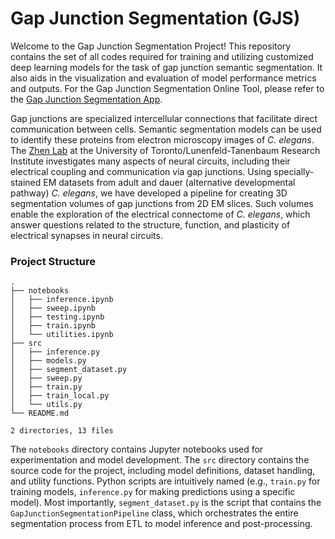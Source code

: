 # Gap Junction Segmentation (GJS)
Welcome to the Gap Junction Segmentation Project! This repository contains the set of all codes required for training and utilizing customized deep learning models for the task of gap junction semantic segmentation. It also aids in the visualization and evaluation of model performance metrics and outputs. For the Gap Junction Segmentation Online Tool, please refer to the [Gap Junction Segmentation App](https://Github.com/Tommytang111/gap-junction-segmentation-app).

Gap junctions are specialized intercellular connections that facilitate direct communication between cells. Semantic segmentation models can be used to identify these proteins from electron microscopy images of *C. elegans*. The [Zhen Lab](https://zhenlab.com/) at the University of Toronto/Lunenfeld-Tanenbaum Research Institute investigates many aspects of neural circuits, including their electrical coupling and communication via gap junctions. Using specially-stained EM datasets from adult and dauer (alternative developmental pathway) *C. elegans*, we have developed a pipeline for creating 3D segmentation volumes of gap junctions from 2D EM slices. Such volumes enable the exploration of the electrical connectome of *C. elegans*, which answer questions related to the structure, function, and plasticity of electrical synapses in neural circuits.

### Project Structure
```
.
├── notebooks
│   ├── inference.ipynb
│   ├── sweep.ipynb
│   ├── testing.ipynb
│   ├── train.ipynb
│   └── utilities.ipynb
├── src
│   ├── inference.py
│   ├── models.py
│   ├── segment_dataset.py
│   ├── sweep.py
│   ├── train.py
│   ├── train_local.py
│   └── utils.py
└── README.md

2 directories, 13 files
```

The `notebooks` directory contains Jupyter notebooks used for experimentation and model development. The `src` directory contains the source code for the project, including model definitions, dataset handling, and utility functions. Python scripts are intuitively named (e.g., `train.py` for training models, `inference.py` for making predictions using a specific model). Most importantly, `segment_dataset.py` is the script that contains the `GapJunctionSegmentationPipeline` class, which orchestrates the entire segmentation process from ETL to model inference and post-processing.
